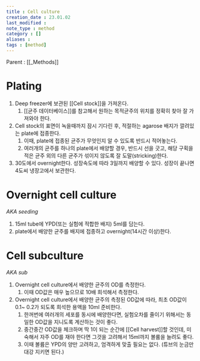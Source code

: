 ```yaml
---
title : Cell culture
creation_date : 23.01.02
last_modified :
note_type : method
category : []
aliases : 
tags : [method]
---
```


Parent : [[_Methods]]


# Plating
1. Deep freezer에 보관된 [[Cell stock]]을 가져온다.
	1. [[균주 데이터베이스]]를 참고해서 원하는 목적균주의 위치를 정확히 찾아 잘 가져와야 한다.
2. Cell stock의 표면이 녹을때까지 잠시 기다린 후, 적절하는 agarose 배지가 깔려있는 plate에 접종한다.
	1. 이때, plate에 접종된 균주가 무엇인지 알 수 있도록 반드시 적어놓는다.
	2. 여러개의 균주를 하나의 plate에서 배양할 경우, 반드시 선을 긋고, 해당 구획을 적은 균주 외의 다른 균주가 섞이지 않도록 잘 도말(stricking)한다.
3. 30도에서 overnight한다. 성장속도에 따라 3일까지 배양할 수 있다. 성장이 끝나면 4도씨 냉장고에서 보관한다.


# Overnight cell culture 
*AKA seeding*

1. 15ml tube에 YPD(또는 실험에 적합한 배지) 5ml를 담는다.
2. plate에서 배양한 균주를 배지에 접종하고 overnight(14시간 이상)한다.

# Cell subculture
*AKA sub*

1. Overnight cell culture에서 배양한 균주의 OD를 측정한다.
	1. 이때 OD값은 매우 높으므로 10배 희석해서 측정한다.
2. Overnight cell culture에서 배양한 균주의 측정된 OD값에 따라, 최초 OD값이 0.1~ 0.2가 되도록 희석한 용액을 10ml 준비한다.
	1. 한꺼번에 여러개의 세포를 동시에 배양한다면, 실험오차를 줄이기 위해서는 동일한 OD값을 지니도록 계산하는 것이 좋다.
	2. 중간중간 OD값을 체크하며 딱 1이 되는 순간에 [[Cell harvest]]할 것인데, 미숙해서 자주 OD를 재야 한다면 그것을 고려해서 15ml까지 볼륨을 늘려도 좋다.
	3. 이때 볼륨은 YPD의 양만 고려하고, 엄격하게 맞출 필요는 없다. (튜브의 눈금만 대강 지키면 된다.)

